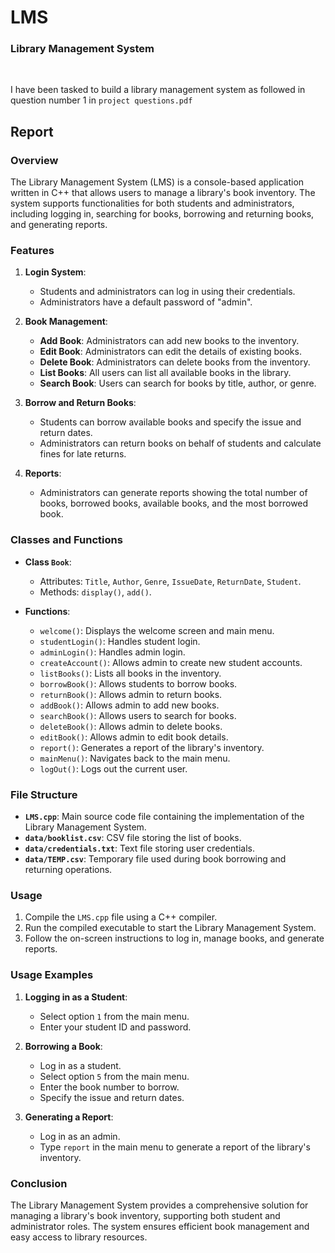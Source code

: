 # LMS
### Library Management System

<br>

I have been tasked to build a library management system as followed in question number 1 in ```project questions.pdf```

## Report

### Overview
The Library Management System (LMS) is a console-based application written in C++ that allows users to manage a library's book inventory. The system supports functionalities for both students and administrators, including logging in, searching for books, borrowing and returning books, and generating reports.

### Features
1. **Login System**:
   - Students and administrators can log in using their credentials.
   - Administrators have a default password of "admin".

2. **Book Management**:
   - **Add Book**: Administrators can add new books to the inventory.
   - **Edit Book**: Administrators can edit the details of existing books.
   - **Delete Book**: Administrators can delete books from the inventory.
   - **List Books**: All users can list all available books in the library.
   - **Search Book**: Users can search for books by title, author, or genre.

3. **Borrow and Return Books**:
   - Students can borrow available books and specify the issue and return dates.
   - Administrators can return books on behalf of students and calculate fines for late returns.

4. **Reports**:
   - Administrators can generate reports showing the total number of books, borrowed books, available books, and the most borrowed book.

### Classes and Functions
- **Class `Book`**:
  - Attributes: `Title`, `Author`, `Genre`, `IssueDate`, `ReturnDate`, `Student`.
  - Methods: `display()`, `add()`.

- **Functions**:
  - `welcome()`: Displays the welcome screen and main menu.
  - `studentLogin()`: Handles student login.
  - `adminLogin()`: Handles admin login.
  - `createAccount()`: Allows admin to create new student accounts.
  - `listBooks()`: Lists all books in the inventory.
  - `borrowBook()`: Allows students to borrow books.
  - `returnBook()`: Allows admin to return books.
  - `addBook()`: Allows admin to add new books.
  - `searchBook()`: Allows users to search for books.
  - `deleteBook()`: Allows admin to delete books.
  - `editBook()`: Allows admin to edit book details.
  - `report()`: Generates a report of the library's inventory.
  - `mainMenu()`: Navigates back to the main menu.
  - `logOut()`: Logs out the current user.

### File Structure
- **`LMS.cpp`**: Main source code file containing the implementation of the Library Management System.
- **`data/booklist.csv`**: CSV file storing the list of books.
- **`data/credentials.txt`**: Text file storing user credentials.
- **`data/TEMP.csv`**: Temporary file used during book borrowing and returning operations.

### Usage
1. Compile the `LMS.cpp` file using a C++ compiler.
2. Run the compiled executable to start the Library Management System.
3. Follow the on-screen instructions to log in, manage books, and generate reports.

### Usage Examples
1. **Logging in as a Student**:
   - Select option `1` from the main menu.
   - Enter your student ID and password.

2. **Borrowing a Book**:
   - Log in as a student.
   - Select option `5` from the main menu.
   - Enter the book number to borrow.
   - Specify the issue and return dates.

3. **Generating a Report**:
   - Log in as an admin.
   - Type `report` in the main menu to generate a report of the library's inventory.

### Conclusion
The Library Management System provides a comprehensive solution for managing a library's book inventory, supporting both student and administrator roles. The system ensures efficient book management and easy access to library resources.
